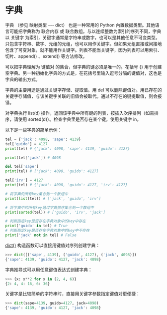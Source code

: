 # 字典

字典 （参见 映射类型 --- dict） 也是一种常用的 Python 內置数据类型。其他语言可能把字典称为 联合内存 或 联合数组。与以连续整数为索引的序列不同，字典以 关键字 为索引，关键字通常是字符串或数字，也可以是其他任意不可变类型。只包含字符串、数字、元组的元组，也可以用作关键字。但如果元组直接或间接地包含了可变对象，就不能用作关键字。列表不能当关键字，因为列表可以用索引、切片、append() 、extend() 等方法修改。

可以把字典理解为 键值对 的集合，但字典的键必须是唯一的。花括号 {} 用于创建空字典。另一种初始化字典的方式是，在花括号里输入逗号分隔的键值对，这也是字典的输出方式。

字典的主要用途是通过关键字存储、提取值。用 del 可以删除键值对。用已存在的关键字存储值，与该关键字关联的旧值会被取代。通过不存在的键提取值，则会报错。

对字典执行 list(d) 操作，返回该字典中所有键的列表，按插入次序排列（如需排序，请使用 sorted(d)）。检查字典里是否存在某个键，使用关键字 in。

以下是一些字典的简单示例：

```python
tel = {'jack': 4098, 'sape': 4139}
tel['guido'] = 4127
print(tel) # {'jack': 4098, 'sape': 4139, 'guido': 4127}

print(tel['jack']) # 4098

del tel['sape']
print(tel) # {'jack': 4098, 'guido': 4127}

tel['irv'] = 4127
print(tel) # {'jack': 4098, 'guido': 4127, 'irv': 4127}

# 将字典的所有key集合到一个数组中
print(list(tel)) # ['jack', 'guido', 'irv']

# 将字典中的所有key通过字典排序集合到一个数组中
print(sorted(tel)) # ['guido', 'irv', 'jack']

# 判断指定key是否存在字典对象中的key中存在
print('guido' in tel) # True
# 判断指定key是否存在字典对象中的key中不存在
print('jack' not in tel) # False
```

[dict()](https://docs.python.org/zh-cn/3/library/stdtypes.html#dict) 构造函数可以直接用键值对序列创建字典：

```python
>>> dict([('sape', 4139), ('guido', 4127), ('jack', 4098)])
{'sape': 4139, 'guido': 4127, 'jack': 4098}
```

字典推导式可以用任意键值表达式创建字典：

```python
>>> {x: x**2 for x in (2, 4, 6)}
{2: 4, 4: 16, 6: 36}
```

关键字是比较简单的字符串时，直接用关键字参数指定键值对更便捷：

```python
>>> dict(sape=4139, guido=4127, jack=4098)
{'sape': 4139, 'guido': 4127, 'jack': 4098}
```